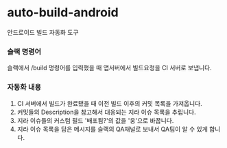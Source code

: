 # auto-build-android
안드로이드 빌드 자동화 도구

### 슬랙 명령어
슬랙에서 /build 명령어를 입력했을 때 앱서버에서 빌드요청을 CI 서버로 보냅니다.  

### 자동화 내용 
1. CI 서버에서 빌드가 완료됐을 때 이전 빌드 이후의 커밋 목록을 가져옵니다.
2. 커밋들의 Description을 참고해서 대응되는 지라 이슈 목록을 추립니다.
3. 지라 이슈들의 커스텀 필드 '배포됨?'의 값을 '웅'으로 바꿉니다.
4. 지라 이슈 목록을 담은 메시지를 슬랙의 QA채널로 보내서 QA팀이 알 수 있게 합니다.  